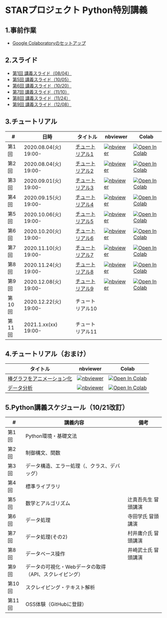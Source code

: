# STARプロジェクト Python特別講義

## 1.事前作業

* [Google Colaboratoryのセットアップ](https://docs.google.com/document/d/1h8TP7jKYKsaW2OQIae8uzzL6I0oyRbbxQUZZO-hEkgw)<br>

## 2.スライド

* [第1回 講義スライド（08/04）](https://gitpitch.com/abenben/starproject-python/master?p=slide01-base)
* [第5回 講義スライド（10/05）](https://gitpitch.com/abenben/starproject-python/master?p=slide05-base)
* [第6回 講義スライド（10/20）](https://gitpitch.com/abenben/starproject-python/master?p=slide06-base)
* [第7回 講義スライド（11/10）](https://gitpitch.com/abenben/starproject-python/master?p=slide07-base)
* [第8回 講義スライド（11/24）](https://gitpitch.com/abenben/starproject-python/master?p=slide08-base)
* [第9回 講義スライド（12/08）](https://gitpitch.com/abenben/starproject-python/master?p=slide09-base)

## 3.チュートリアル

|#|日時|タイトル|nbviewer|Colab|
|---|---|---|---|---|
|第1回|2020.08.04(火) 19:00-|[チュートリアル1](tutorial01.ipynb)|[![nbviewer](https://camo.githubusercontent.com/bfeb5472ee3df9b7c63ea3b260dc0c679be90b97/68747470733a2f2f696d672e736869656c64732e696f2f62616467652f72656e6465722d6e627669657765722d6f72616e67652e7376673f636f6c6f72423d66333736323626636f6c6f72413d346434643464)](https://nbviewer.jupyter.org/github/abenben/starproject-python/blob/master/tutorial01.ipynb)|[![Open In Colab](https://colab.research.google.com/assets/colab-badge.svg)](https://colab.research.google.com/github/abenben/starproject-python/blob/master/tutorial01.ipynb)|
|第2回|2020.08.04(火) 19:00-|[チュートリアル2](tutorial02.ipynb)|[![nbviewer](https://camo.githubusercontent.com/bfeb5472ee3df9b7c63ea3b260dc0c679be90b97/68747470733a2f2f696d672e736869656c64732e696f2f62616467652f72656e6465722d6e627669657765722d6f72616e67652e7376673f636f6c6f72423d66333736323626636f6c6f72413d346434643464)](https://nbviewer.jupyter.org/github/abenben/starproject-python/blob/master/tutorial02.ipynb)|[![Open In Colab](https://colab.research.google.com/assets/colab-badge.svg)](https://colab.research.google.com/github/abenben/starproject-python/blob/master/tutorial02.ipynb)|
|第3回|2020.09.01(火) 19:00-|[チュートリアル3](tutorial03.ipynb)|[![nbviewer](https://camo.githubusercontent.com/bfeb5472ee3df9b7c63ea3b260dc0c679be90b97/68747470733a2f2f696d672e736869656c64732e696f2f62616467652f72656e6465722d6e627669657765722d6f72616e67652e7376673f636f6c6f72423d66333736323626636f6c6f72413d346434643464)](https://nbviewer.jupyter.org/github/abenben/starproject-python/blob/master/tutorial03.ipynb)|[![Open In Colab](https://colab.research.google.com/assets/colab-badge.svg)](https://colab.research.google.com/github/abenben/starproject-python/blob/master/tutorial03.ipynb)|
|第4回|2020.09.15(火) 19:00-|[チュートリアル4](tutorial04.ipynb)|[![nbviewer](https://camo.githubusercontent.com/bfeb5472ee3df9b7c63ea3b260dc0c679be90b97/68747470733a2f2f696d672e736869656c64732e696f2f62616467652f72656e6465722d6e627669657765722d6f72616e67652e7376673f636f6c6f72423d66333736323626636f6c6f72413d346434643464)](https://nbviewer.jupyter.org/github/abenben/starproject-python/blob/master/tutorial04.ipynb)|[![Open In Colab](https://colab.research.google.com/assets/colab-badge.svg)](https://colab.research.google.com/github/abenben/starproject-python/blob/master/tutorial04.ipynb)|
|第5回|2020.10.06(火) 19:00-|[チュートリアル5](tutorial05.ipynb)|[![nbviewer](https://camo.githubusercontent.com/bfeb5472ee3df9b7c63ea3b260dc0c679be90b97/68747470733a2f2f696d672e736869656c64732e696f2f62616467652f72656e6465722d6e627669657765722d6f72616e67652e7376673f636f6c6f72423d66333736323626636f6c6f72413d346434643464)](https://nbviewer.jupyter.org/github/abenben/starproject-python/blob/master/tutorial05.ipynb)|[![Open In Colab](https://colab.research.google.com/assets/colab-badge.svg)](https://colab.research.google.com/github/abenben/starproject-python/blob/master/tutorial05.ipynb)|
|第6回|2020.10.20(火) 19:00-|[チュートリアル6](tutorial06.ipynb)|[![nbviewer](https://camo.githubusercontent.com/bfeb5472ee3df9b7c63ea3b260dc0c679be90b97/68747470733a2f2f696d672e736869656c64732e696f2f62616467652f72656e6465722d6e627669657765722d6f72616e67652e7376673f636f6c6f72423d66333736323626636f6c6f72413d346434643464)](https://nbviewer.jupyter.org/github/abenben/starproject-python/blob/master/tutorial06.ipynb)|[![Open In Colab](https://colab.research.google.com/assets/colab-badge.svg)](https://colab.research.google.com/github/abenben/starproject-python/blob/master/tutorial06.ipynb)|
|第7回|2020.11.10(火) 19:00-|[チュートリアル7](tutorial07.ipynb)|[![nbviewer](https://camo.githubusercontent.com/bfeb5472ee3df9b7c63ea3b260dc0c679be90b97/68747470733a2f2f696d672e736869656c64732e696f2f62616467652f72656e6465722d6e627669657765722d6f72616e67652e7376673f636f6c6f72423d66333736323626636f6c6f72413d346434643464)](https://nbviewer.jupyter.org/github/abenben/starproject-python/blob/master/tutorial07.ipynb)|[![Open In Colab](https://colab.research.google.com/assets/colab-badge.svg)](https://colab.research.google.com/github/abenben/starproject-python/blob/master/tutorial07.ipynb)|
|第8回|2020.11.24(火) 19:00-|[チュートリアル8](tutorial08.ipynb)|[![nbviewer](https://camo.githubusercontent.com/bfeb5472ee3df9b7c63ea3b260dc0c679be90b97/68747470733a2f2f696d672e736869656c64732e696f2f62616467652f72656e6465722d6e627669657765722d6f72616e67652e7376673f636f6c6f72423d66333736323626636f6c6f72413d346434643464)](https://nbviewer.jupyter.org/github/abenben/starproject-python/blob/master/tutorial08.ipynb)|[![Open In Colab](https://colab.research.google.com/assets/colab-badge.svg)](https://colab.research.google.com/github/abenben/starproject-python/blob/master/tutorial08.ipynb)|
|第9回|2020.12.08(火) 19:00-|[チュートリアル9](tutorial09.ipynb)|[![nbviewer](https://camo.githubusercontent.com/bfeb5472ee3df9b7c63ea3b260dc0c679be90b97/68747470733a2f2f696d672e736869656c64732e696f2f62616467652f72656e6465722d6e627669657765722d6f72616e67652e7376673f636f6c6f72423d66333736323626636f6c6f72413d346434643464)](https://nbviewer.jupyter.org/github/abenben/starproject-python/blob/master/tutorial09.ipynb)|[![Open In Colab](https://colab.research.google.com/assets/colab-badge.svg)](https://colab.research.google.com/github/abenben/starproject-python/blob/master/tutorial09.ipynb)|
|第10回|2020.12.22(火) 19:00-|チュートリアル10|
|第11回|2021.1.xx(xx) 19:00-|チュートリアル11|

## 4.チュートリアル（おまけ）

|タイトル|nbviewer|Colab|
|---|---|---|
|[棒グラフをアニメーション化](example01.ipynb)|[![nbviewer](https://camo.githubusercontent.com/bfeb5472ee3df9b7c63ea3b260dc0c679be90b97/68747470733a2f2f696d672e736869656c64732e696f2f62616467652f72656e6465722d6e627669657765722d6f72616e67652e7376673f636f6c6f72423d66333736323626636f6c6f72413d346434643464)](https://nbviewer.jupyter.org/github/abenben/starproject-python/blob/master/example01.ipynb)|[![Open In Colab](https://colab.research.google.com/assets/colab-badge.svg)](https://colab.research.google.com/github/abenben/starproject-python/blob/master/example01.ipynb)|
|[データ分析](example01.ipynb)|[![nbviewer](https://camo.githubusercontent.com/bfeb5472ee3df9b7c63ea3b260dc0c679be90b97/68747470733a2f2f696d672e736869656c64732e696f2f62616467652f72656e6465722d6e627669657765722d6f72616e67652e7376673f636f6c6f72423d66333736323626636f6c6f72413d346434643464)](https://nbviewer.jupyter.org/github/abenben/starproject-python/blob/master/example01.ipynb)|[![Open In Colab](https://colab.research.google.com/assets/colab-badge.svg)](https://colab.research.google.com/github/abenben/starproject-python/blob/master/example01.ipynb)|

## 5.Python講義スケジュール（10/21改訂）

|#|講義内容|備考|
|---|---|---|
|第1回|Python環境・基礎文法
|第2回|制御構文、関数
|第3回|データ構造、エラー処理（、クラス、デバッグ）
|第4回|標準ライブラリ
|第5回|数学とアルゴリズム|辻真吾先生 冒頭講演|
|第6回|データ処理|寺田学氏 冒頭講演|
|第7回|データ処理(その2)|村井庸介氏 冒頭講演|
|第8回|データベース操作|井崎武士氏 冒頭講演|
|第9回|データの可視化・Webデータの取得（API、スクレイピング）
|第10回|スクレイピング・テキスト解析
|第11回|OSS体験（GitHubに登録）
